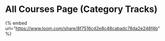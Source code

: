 # All Courses Page (Category Tracks)

{% embed url="https://www.loom.com/share/8f7516cd2e8c48cabadc78da2e248f4b" %}
